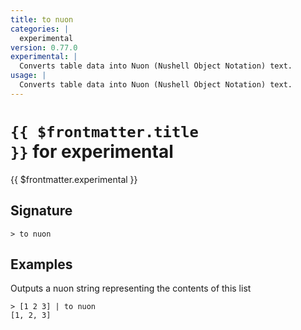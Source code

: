 ```yaml
---
title: to nuon
categories: |
  experimental
version: 0.77.0
experimental: |
  Converts table data into Nuon (Nushell Object Notation) text.
usage: |
  Converts table data into Nuon (Nushell Object Notation) text.
---
```


# <code>{{ $frontmatter.title }}</code> for experimental

<div class='command-title'>{{ $frontmatter.experimental }}</div>

## Signature

```> to nuon ```

## Examples

Outputs a nuon string representing the contents of this list
```shell
> [1 2 3] | to nuon
[1, 2, 3]
```
